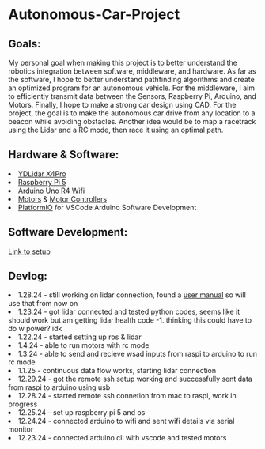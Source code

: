 <h1>Autonomous-Car-Project</h1>
<h2>Goals:</h2>
<p>My personal goal when making this project is to better understand the robotics integration between software, middleware, and hardware. As far as the software, I hope to better understand pathfinding algorithms and create an optimized program for an autonomous vehicle. For the middleware, I aim to efficiently transmit data between the Sensors, Raspberry Pi, Arduino, and Motors. Finally, I hope to make a strong car design using CAD. For the project, the goal is to make the autonomous car drive from any location to a beacon while avoiding obstacles. Another idea would be to map a racetrack using the Lidar and a RC mode, then race it using an optimal path.</p>
<h2>Hardware & Software:</h2>
  <li><a href="https://www.amazon.com/EC-Buying-Triangular-Raspberry-Navigation/dp/B0D3CWVSZX/ref=sr_1_15?crid=3KYOXXG0H5L6R&dib=eyJ2IjoiMSJ9.q0fFSRp2NhjCPqdb-Ue0i20DFFYKXJM8SYuYNmLVNs7eoJizFDGPkZ3H7y8rpdTfMKnKzjQuwse7oYMTptDQ0j9y3jzi7dMJSvzdf5ihf9scB0Ga8appFI5-2VthZUQPVfE8BBw2nh6Eg8vml0kVn27qG7k_AI4TKSmyYgl1BE6wpY43e_TVby9bmBcvt8bh6HjYvywSQD7515LOy6ro1GnuTPKmsWEdWpBXdNT_4KE.n1ZtlXItU9QCjTaVxrrIKE-WVMfK4FxE46iNcQbVtkE&dib_tag=se&keywords=lidar+sensor+arduino&qid=1731778056&sprefix=lidar%2Caps%2C189&sr=8-15">YDLidar X4Pro</a></li>
  <li><a href="https://www.amazon.com/Raspberry-Pi-4GB-2023-Processor/dp/B0CK3L9WD3/ref=sr_1_2?dib=eyJ2IjoiMSJ9.gER6ai2B6BUf_1KSPtGdIue_vjWwSDE-U73rS8GszzzAm6BXTRRT1MDgD3Cqj8n3RqyxXBaCy9f0yrznR64n-JKammtz17NOzDzW-U2uMXnt4P3jFjrxfbt0xhm82SAd5pKVhd1GmCQ-4oQsLQiUxzYeejqbIoew00jJWKDCc2iP9lwiWXr-ej-0S6kEQDn_A96iI4nGqGbeOlHzVlJfPUbxAYQgPzKyNOjpFfggDg0.AY0OztZ-686qMnDEt6CckLa2p6JNCuH-tBoveJa42QM&dib_tag=se&hvadid=678766772869&hvdev=c&hvlocphy=9016921&hvnetw=g&hvqmt=e&hvrand=17442597827152545617&hvtargid=kwd-353886121894&hydadcr=18003_13462250&keywords=raspberry+pi+5&qid=1738267133&sr=8-2">Raspberry Pi 5</a></li>
  <li><a href="https://www.amazon.com/Arduino-UNO-WiFi-ABX00087-Bluetooth/dp/B0C8V88Z9D/ref=sr_1_1?crid=1BO9KWF2JL39H&dib=eyJ2IjoiMSJ9.6-55ZkgVCQpz5t-A9OQ_Ildv0DyBwpZWs8xW7zIX7HX_ozW2L-NgkgFic5fVUp8o80pG3s-5za_D1PDpSuphzoW5vmpEgKtW_QqW3wlgGmxDTkJyqJrwCMaRwOXGa0t3Su49SAeI_aDSYufDAm9diFXFrx-S2nQr34xMsy96c-IcdS-9yiDMHiQdA0wZjgmi18PaPlUGBR4s8tuEjFAiUJe6A55mZkT4VHz7Uw7H4jY.pqHtAQwv3LdvtAox88BgnTwd_tOlL8mnbR4ZqNQ2kkU&dib_tag=se&keywords=arduino+r4+wifi&qid=1738267169&sprefix=arduino+r4%2Caps%2C125&sr=8-1">Arduino Uno R4 Wifi</a></li>
  <li><a href="https://www.amazon.com/AEDIKO-Motor-Gearbox-Shaft-200RPM/dp/B099Z85573/ref=asc_df_B099Z85573?mcid=22741f950f8e35a582f1a407dade4a8a&tag=hyprod-20&linkCode=df0&hvadid=693612458080&hvpos=&hvnetw=g&hvrand=2851401784511676869&hvpone=&hvptwo=&hvqmt=&hvdev=c&hvdvcmdl=&hvlocint=&hvlocphy=9016921&hvtargid=pla-1469864848772&psc=1">Motors</a> & <a href="https://www.amazon.com/BOJACK-H-Bridge-Controller-Intelligent-Mega2560/dp/B0C5JCF5RS/ref=pd_bxgy_thbs_d_sccl_1/146-5344172-2148713?pd_rd_w=SPyvN&content-id=amzn1.sym.53b72ea0-a439-4b9d-9319-7c2ee5c88973&pf_rd_p=53b72ea0-a439-4b9d-9319-7c2ee5c88973&pf_rd_r=B4KPMTSAA9K51S5KVXBF&pd_rd_wg=MQ7kp&pd_rd_r=753ce9ad-7da6-4532-8f69-39f148b448f4&pd_rd_i=B0C5JCF5RS&psc=1">Motor Controllers</a></li>
  <li><a href="https://platformio.org/">PlatformIO</a> for VSCode Arduino Software Development</li>
<h2>Software Development:</h2>
<p><a href="https://github.com/PJ1229/Autonomous-Car-Project/blob/main/Setup.md">Link to setup</a></p>
<h2>Devlog:</h2>
  <li>1.28.24 - still working on lidar connection, found a <a href="https://www.ydlidar.com/Public/upload/files/2024-05-07/YDLIDAR%20X4PRO%20Lidar%20User%20Manual%20V1.1(240507).pdf">user manual</a> so will use that from now on</li>
  <li>1.23.24 - got lidar connected and tested python codes, seems like it should work but am getting lidar health code -1. thinking this could have to do w power? idk</li>
  <li>1.22.24 - started setting up ros & lidar</li>
  <li>1.4.24 - able to run motors with rc mode</li>
  <li>1.3.24 - able to send and recieve wsad inputs from raspi to arduino to run rc mode</li>
  <li>1.1.25 - continuous data flow works, starting lidar connection</li>
  <li>12.29.24 - got the remote ssh setup working and successfully sent data from raspi to arduino using usb</li>
  <li>12.28.24 - started remote ssh connetion from mac to raspi, work in progress</li>
  <li>12.25.24 - set up raspberry pi 5 and os</li>
  <li>12.24.24 - connected arduino to wifi and sent wifi details via serial monitor</li>
  <li>12.23.24 - connected arduino cli with vscode and tested motors</li>
